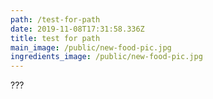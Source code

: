 ```yaml
---
path: /test-for-path
date: 2019-11-08T17:31:58.336Z
title: test for path
main_image: /public/new-food-pic.jpg
ingredients_image: /public/new-food-pic.jpg
---
```

???
